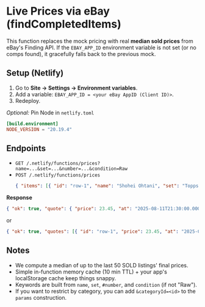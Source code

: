 # Live Prices via eBay (findCompletedItems)

This function replaces the mock pricing with real **median sold prices** from eBay's Finding API.
If the `EBAY_APP_ID` environment variable is not set (or no comps found), it gracefully falls back to the previous mock.

## Setup (Netlify)

1. Go to **Site → Settings → Environment variables**.
2. Add a variable: `EBAY_APP_ID = <your eBay AppID (Client ID)>`.
3. Redeploy.

_Optional:_ Pin Node in `netlify.toml`

```toml
[build.environment]
NODE_VERSION = "20.19.4"
```

## Endpoints

- `GET /.netlify/functions/prices?name=...&set=...&number=...&condition=Raw`
- `POST /.netlify/functions/prices`
  ```json
  { "items": [{ "id": "row-1", "name": "Shohei Ohtani", "set": "Topps Chrome", "number": "1", "condition": "PSA 10" }] }
  ```

**Response**
```json
{ "ok": true, "quote": { "price": 23.45, "at": "2025-08-11T21:30:00.000Z" } }
```
or
```json
{ "ok": true, "quotes": [{ "id": "row-1", "price": 23.45, "at": "2025-08-11T21:30:00.000Z" }] }
```

## Notes

- We compute a median of up to the last 50 SOLD listings' final prices.
- Simple in-function memory cache (10 min TTL) + your app's localStorage cache keep things snappy.
- Keywords are built from `name`, `set`, `#number`, and `condition` (if not "Raw").
- If you want to restrict by category, you can add `&categoryId=<id>` to the `params` construction.
